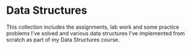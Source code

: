 # Data Structures

This collection includes the assignments, lab work and some practice problems I've solved and various data structures I've implemented from scratch as part of my Data Structures course.
